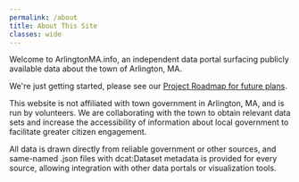 ```yaml
---
permalink: /about
title: About This Site
classes: wide
---
```


Welcome to ArlingtonMA.info, an independent data portal surfacing publicly available data about the town of Arlington, MA.

We're just getting started, please see our [Project Roadmap for future plans](https://github.com/ArlingtonMA/arligntonma.info/wiki/Project-Roadmap).

This website is not affiliated with town government in Arlington, MA, and is run by volunteers.  We are collaborating with the town to obtain relevant data sets and increase the accessibility of information about local government to facilitate greater citizen engagement.

All data is drawn directly from reliable government or other sources, and same-named .json files with dcat:Dataset metadata is provided for every source, allowing integration with other data portals or visualization tools.
